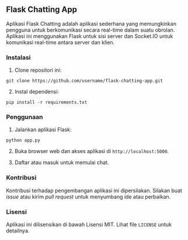 ## Flask Chatting App

Aplikasi Flask Chatting adalah aplikasi sederhana yang memungkinkan pengguna untuk berkomunikasi secara real-time dalam suatu obrolan. Aplikasi ini menggunakan Flask untuk sisi server dan Socket.IO untuk komunikasi real-time antara server dan klien.

### Instalasi

1. Clone repositori ini:

```
git clone https://github.com/username/flask-chatting-app.git
```

2. Instal dependensi:

```
pip install -r requirements.txt
```

### Penggunaan

1. Jalankan aplikasi Flask:

```
python app.py
```

2. Buka browser web dan akses aplikasi di `http://localhost:5000`.

3. Daftar atau masuk untuk memulai chat.

### Kontribusi

Kontribusi terhadap pengembangan aplikasi ini dipersilakan. Silakan buat *issue* atau kirim *pull request* untuk menyumbang ide atau perbaikan.

### Lisensi

Aplikasi ini dilisensikan di bawah Lisensi MIT. Lihat file `LICENSE` untuk detailnya.

